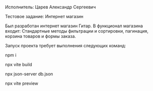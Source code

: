 Исполнитель: Царев Александр Сергеевич

Тестовое задание: Интернет магазин

Был разработан интернет магазин Гитар. В функционал магазина входит: Стандартные методы фильтрации и сортировки, пагинация, корзина товаров и формы заказа.

Запуск проекта требует выполнения следующих команд:

npm i

npx vite build

npx json-server db.json

npx vite preview

